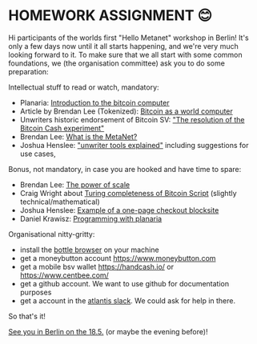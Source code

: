 # HOMEWORK ASSIGNMENT 😊

Hi participants of the worlds first "Hello Metanet" workshop in Berlin!
It's only a few days now until it all starts happening, and we're very much looking forward to it.
To make sure that we all start with some common foundations, we (the organisation committee) ask you to do some preparation:

Intellectual stuff to read or watch, mandatory:
- Planaria: [Introduction to the bitcoin computer](https://docs.planaria.network/#/intro)
- Article by Brendan Lee (Tokenized): [Bitcoin as a world computer](https://coingeek.com/bitcoin-as-a-world-computer/)
- Unwriters historic endorsement of Bitcoin SV: ["The resolution of the Bitcoin Cash experiment"](https://medium.com/@_unwriter/the-resolution-of-the-bitcoin-cash-experiment-52b86d8cd187)
- Brendan Lee: [What is the MetaNet?](https://youtu.be/LbFoz7JKqkU)
- Joshua Henslee: ["unwriter tools explained"](https://www.yours.org/content/_unwriter-s-tools-explained--practical-use-cases-reviewed-93d7bff2fef8) including suggestions for use cases,

Bonus, not mandatory, in case you are hooked and have time to spare:
- Brendan Lee: [The power of scale](https://youtu.be/4Bni20gEIcA)
- Craig Wright about [Turing completeness of Bitcoin Script](https://www.youtube.com/watch?v=moA7KASx3WE) (slightly technical/mathematical)
- Joshua Henslee: [Example of a one-page checkout blocksite](https://www.yours.org/content/one-page-checkout-using-handcash---moneybutton---100--on-chain-3dc2e9399d36)
- Daniel Krawisz: [Programming with planaria](https://youtu.be/QMQ4KYU4Uzw)

Organisational nitty-gritty:
- install the [bottle browser](https://bottle.bitdb.network/) on your machine
- get a moneybutton account https://www.moneybutton.com
- get a mobile bsv wallet https://handcash.io/ or https://www.centbee.com/
- get a github account. We want to use github for documentation purposes
- get a account in the [atlantis slack](https://bitdb.network/atlantis). We could ask for help in there.

So that's it!

[See you in Berlin on the 18.5.](weekend.md) (or maybe the evening before)!
